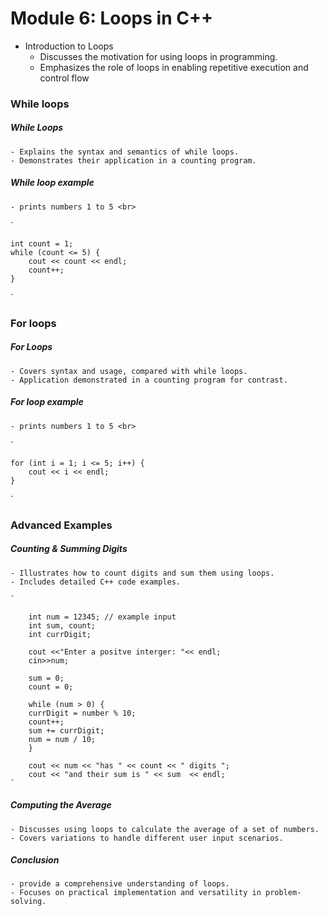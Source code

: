 # Module 6: Loops in C++
* Introduction to Loops
    - Discusses the motivation for using loops in programming.
    - Emphasizes the role of loops in enabling repetitive execution and control flow

### While loops 

##### While Loops
    - Explains the syntax and semantics of while loops.
    - Demonstrates their application in a counting program.

##### While loop example 
    - prints numbers 1 to 5 <br>
    
`

    int count = 1;
    while (count <= 5) {
        cout << count << endl;
        count++;
    }

`

### For loops 
##### For Loops
    - Covers syntax and usage, compared with while loops.
    - Application demonstrated in a counting program for contrast.

##### For loop example
    - prints numbers 1 to 5 <br>

`
    
    for (int i = 1; i <= 5; i++) {
        cout << i << endl;
    }

`

### Advanced Examples

##### Counting & Summing Digits
    - Illustrates how to count digits and sum them using loops.
    - Includes detailed C++ code examples.

    `   

        int num = 12345; // example input
        int sum, count;
        int currDigit;

        cout <<"Enter a positve interger: "<< endl;
        cin>>num;

        sum = 0;
        count = 0;

        while (num > 0) {
        currDigit = number % 10;
        count++;
        sum += currDigit;
        num = num / 10;
        }

        cout << num << "has " << count << " digits ";
        cout << "and their sum is " << sum  << endl;
    `

##### Computing the Average
    - Discusses using loops to calculate the average of a set of numbers.
    - Covers variations to handle different user input scenarios.


##### Conclusion
    - provide a comprehensive understanding of loops.
    - Focuses on practical implementation and versatility in problem-solving.   
